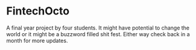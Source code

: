 # FintechOcto
A final year project by four students. It might have potential to change the world or it might be a buzzword filled shit fest. Either way check back in a month for more updates.
